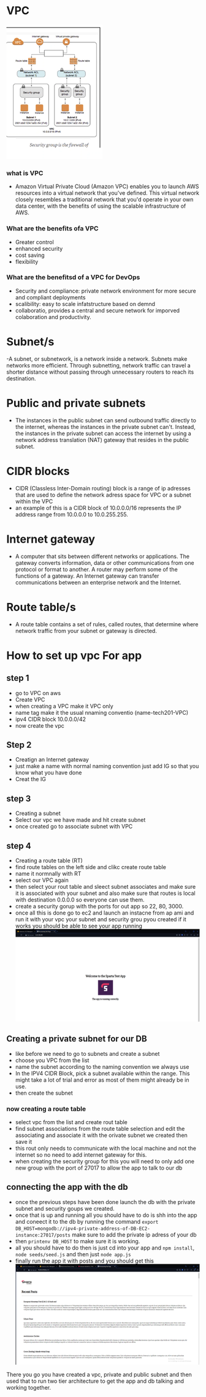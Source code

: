 # VPC
![Alt text](Images/VPC.png)
### what is VPC
- Amazon Virtual Private Cloud (Amazon VPC) enables you to launch AWS resources into a virtual network that you've defined. This virtual network closely resembles a traditional network that you'd operate in your own data center, with the benefits of using the scalable infrastructure of AWS.

### What are the benefits ofa VPC 
- Greater control 
- enhanced security 
- cost saving 
- flexibility

### What are the benefitsd of a VPC for DevOps
- Security and compliance: private network environment for more secure and compliant deployments
- scalibility: easy to scale infatstructure based on demnd 
- collaboratio, provides a central and secure network for imporved colaboration and productivity. 

# Subnet/s
-A subnet, or subnetwork, is a network inside a network. Subnets make networks more efficient. Through subnetting, network traffic can travel a shorter distance without passing through unnecessary routers to reach its destination.

# Public and private subnets
- The instances in the public subnet can send outbound traffic directly to the internet, whereas the instances in the private subnet can't. Instead, the instances in the private subnet can access the internet by using a network address translation (NAT) gateway that resides in the public subnet.

# CIDR blocks
- CIDR (Classless Inter-Domain routing) block is a range of ip adresses that are used to define the network adress space for VPC or a subnet within the VPC
- an example of this is a CIDR block of 10.0.0.0/16 represents the IP address range from 10.0.0.0 to 10.0.255.255.

# Internet gateway
- A computer that sits between different networks or applications. The gateway converts information, data or other communications from one protocol or format to another. A router may perform some of the functions of a gateway. An Internet gateway can transfer communications between an enterprise network and the Internet.

# Route table/s
- A route table contains a set of rules, called routes, that determine where network traffic from your subnet or gateway is directed.


# How to set up vpc For app

## step 1
- go to VPC on aws 
- Create VPC
- when creating a VPC make it VPC only 
- name tag make it the usual nnaming conventio (name-tech201-VPC)
- ipv4 CIDR block 10.0.0.0/42
- now create the vpc
## Step 2
- Creatign an Internet gateway 
- just make a name with normal naming convention just add IG so that you know what you have done 
- Creat the IG
## step 3
- Creating a subnet 
- Select our vpc we have made and hit create subnet 
- once created go to associate subnet with VPC
## step 4
- Creating a route table (RT)
- find route tables on the left side and clikc create route table 
- name it normnally with RT 
- select our VPC again
- then select your rout table and sleect subnet associates and make sure it is associated with your subnet and also make sure that routes is local with destination 0.0.0.0 so everyone can use them. 
 - create a security gorup with the ports for out app so 22, 80, 3000. 
 - once all this is done go to ec2 and launch an instacne from ap ami and run it with your vpc your subnet and security grou pyou created 
 if it works you should be able to see your app running 
 ![Alt text](Images/App_Working.png)
## Creating a private subnet for our DB
- like before we need to go to subnets and create a subnet 
- choose you VPC from the list 
- name the subnet according to the naming convention we always use
- In the IPV4 CIDR Block, pick a subnet available within the range. This might take a lot of trial and error as most of them might already be in use.
- then create the subnet 
### now creating a route table 
- select vpc from the list and create rout table 
- find subnet associations from the route table selection and edit the associating and associate it with the orivate subnet we created then save it
- this rout only needs to communicate with the local machine and not the internet so no need to add internet gateway for this. 
- when creating the security group for this you will need to only add one new group with the port of 27017 to allow the app to talk to our db 
## connecting the app with the db
- once the previous steps have been done launch the db with the private subnet and security goups we created. 
- once that is up and running all you should have to do is shh into the app and coneect it to the db by running the command `export DB_HOST=mongodb://ipv4-private-address-of-DB-EC2-instance:27017/posts` make sure to add the private ip adress of your db 
- then `printenv DB_HOST` to make sure it is working. 
- all you should have to do then is just cd into your app and `npm install`, `node seeds/seed.js` and then just `node app.js`
- finally run the app it with posts and you should get this 
![Alt text](Images/App_with_posts.png)

There you go you have created a vpc, private and public subnet and then used that to run two tier architecture to get the app and db talking and working together. 

